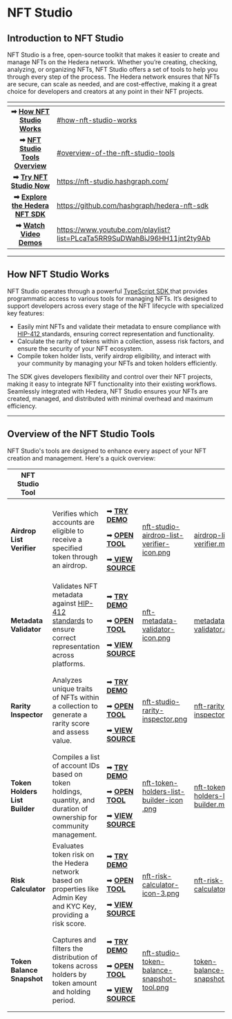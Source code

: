 # NFT Studio

## Introduction to NFT Studio

NFT Studio is a free, open-source toolkit that makes it easier to create and manage NFTs on the Hedera network. Whether you’re creating, checking, analyzing, or organizing NFTs, NFT Studio offers a set of tools to help you through every step of the process. The Hedera network ensures that NFTs are secure, can scale as needed, and are cost-effective, making it a great choice for developers and creators at any point in their NFT projects.

<table data-view="cards"><thead><tr><th align="center"></th><th data-hidden data-card-target data-type="content-ref"></th></tr></thead><tbody><tr><td align="center"><strong>➡</strong> <a href="./#how-nft-studio-works"><strong>How NFT Studio Works</strong></a></td><td><a href="./#how-nft-studio-works">#how-nft-studio-works</a></td></tr><tr><td align="center"><strong>➡</strong> <a href="./#overview-of-the-nft-studio-tools"><strong>NFT Studio Tools Overview</strong></a></td><td><a href="./#overview-of-the-nft-studio-tools">#overview-of-the-nft-studio-tools</a></td></tr><tr><td align="center"><strong>➡</strong> <a href="https://nft-studio.hashgraph.com/"><strong>Try NFT Studio Now</strong></a>    </td><td><a href="https://nft-studio.hashgraph.com/">https://nft-studio.hashgraph.com/</a></td></tr><tr><td align="center"><strong>➡</strong> <a href="https://github.com/hashgraph/hedera-nft-sdk"><strong>Explore the Hedera NFT SDK</strong></a></td><td><a href="https://github.com/hashgraph/hedera-nft-sdk">https://github.com/hashgraph/hedera-nft-sdk</a></td></tr><tr><td align="center"><strong>➡</strong> <a href="https://www.youtube.com/playlist?list=PLcaTa5RR9SuDWahBiJ96HH11jnt2ty9Ab"><strong>Watch Video Demos</strong> </a></td><td><a href="https://www.youtube.com/playlist?list=PLcaTa5RR9SuDWahBiJ96HH11jnt2ty9Ab">https://www.youtube.com/playlist?list=PLcaTa5RR9SuDWahBiJ96HH11jnt2ty9Ab</a></td></tr></tbody></table>

***

## **How NFT Studio Works**

NFT Studio operates through a powerful [TypeScript SDK ](https://github.com/hashgraph/hedera-nft-sdk)that provides programmatic access to various tools for managing NFTs. It’s designed to support developers across every stage of the NFT lifecycle with specialized key features:

* Easily mint NFTs and validate their metadata to ensure compliance with [HIP-412 ](https://hips.hedera.com/hip/hip-412)standards, ensuring correct representation and functionality.
* Calculate the rarity of tokens within a collection, assess risk factors, and ensure the security of your NFT ecosystem.
* Compile token holder lists, verify airdrop eligibility, and interact with your community by managing your NFTs and token holders efficiently.

The SDK gives developers flexibility and control over their NFT projects, making it easy to integrate NFT functionality into their existing workflows. Seamlessly integrated with Hedera, NFT Studio ensures your NFTs are created, managed, and distributed with minimal overhead and maximum efficiency.

***

## Overview of the NFT Studio Tools

NFT Studio's tools are designed to enhance every aspect of your NFT creation and management. Here's a quick overview:

<table data-view="cards"><thead><tr><th>NFT Studio Tool</th><th></th><th></th><th data-hidden data-card-cover data-type="files"></th><th data-hidden data-card-target data-type="content-ref"></th></tr></thead><tbody><tr><td><strong>Airdrop List Verifier</strong></td><td>Verifies which accounts are eligible to receive a specified token through an airdrop.</td><td><p></p><p>➡ <a href="airdrop-list-verifier.md"><strong>TRY DEMO</strong></a></p><p>➡ <a href="https://nft-studio.hashgraph.com/airdrop-list-verifier/"><strong>OPEN TOOL</strong></a></p><p>➡<a href="https://github.com/hedera-dev/airdrop-verifier"> <strong>VIEW SOURCE</strong></a></p></td><td><a href="../../.gitbook/assets/nft-studio-airdrop-list-verifier-icon.png">nft-studio-airdrop-list-verifier-icon.png</a></td><td><a href="airdrop-list-verifier.md">airdrop-list-verifier.md</a></td></tr><tr><td><strong>Metadata Validator</strong></td><td>Validates NFT metadata against <a href="https://hips.hedera.com/hip/hip-412">HIP-412 standards</a> to ensure correct representation across platforms.     </td><td><p>➡ <a href="metadata-validator.md"><strong>TRY DEMO</strong></a></p><p>➡ <a href="https://nft-studio.hashgraph.com/metadata-validator/"><strong>OPEN TOOL</strong></a></p><p>➡ <a href="https://github.com/hedera-dev/metadata-validator"><strong>VIEW SOURCE</strong></a></p></td><td><a href="../../.gitbook/assets/nft-metadata-validator-icon.png">nft-metadata-validator-icon.png</a></td><td><a href="metadata-validator.md">metadata-validator.md</a></td></tr><tr><td><strong>Rarity Inspector</strong></td><td>Analyzes unique traits of NFTs within a collection to generate a rarity score and assess value.</td><td><p></p><p>➡ <a href="nft-rarity-inspector.md"><strong>TRY DEMO</strong></a></p><p>➡ <a href="https://nft-studio.hashgraph.com/nft-rarity-inspector/"><strong>OPEN TOOL</strong></a></p><p>➡<a href="https://github.com/hedera-dev/rarity-inspector"> <strong>VIEW SOURCE</strong></a></p></td><td><a href="../../.gitbook/assets/nft-studio-rarity-inspector.png">nft-studio-rarity-inspector.png</a></td><td><a href="nft-rarity-inspector.md">nft-rarity-inspector.md</a></td></tr><tr><td><strong>Token Holders List Builder</strong></td><td>Compiles a list of account IDs based on token holdings, quantity, and duration of ownership for community management.</td><td><p>➡ <a href="nft-token-holders-list-builder.md"><strong>TRY DEMO</strong></a></p><p>➡ <a href="https://nft-studio.hashgraph.com/token-holders-list-builder/"><strong>OPEN TOOL</strong></a></p><p>➡ <a href="https://github.com/hedera-dev/token-holders-list-builder"> <strong>VIEW SOURCE</strong></a></p></td><td><a href="../../.gitbook/assets/nft-token-holders-list-builder-icon .png">nft-token-holders-list-builder-icon .png</a></td><td><a href="nft-token-holders-list-builder.md">nft-token-holders-list-builder.md</a></td></tr><tr><td><strong>Risk Calculator</strong></td><td>Evaluates token risk on the Hedera network based on properties like Admin Key and KYC Key, providing a risk score.</td><td><p>➡ <a href="nft-risk-calculator.md"><strong>TRY DEMO</strong></a></p><p>➡ <a href="https://nft-studio.hashgraph.com/nft-risk-calculator/"><strong>OPEN TOOL</strong></a></p><p>➡ <a href="https://github.com/hedera-dev/risk-calculator-for-hedera-tokens"><strong>VIEW SOURCE</strong></a></p></td><td><a href="../../.gitbook/assets/nft-risk-calculator-icon-3.png">nft-risk-calculator-icon-3.png</a></td><td><a href="nft-risk-calculator.md">nft-risk-calculator.md</a></td></tr><tr><td><strong>Token Balance Snapshot</strong> </td><td>Captures and filters the distribution of tokens across holders by token amount and holding period.</td><td><p></p><p>➡ <a href="token-balance-snapshot.md"><strong>TRY DEMO</strong></a></p><p>➡ <a href="https://nft-studio.hashgraph.com/snapshot-tool/"><strong>OPEN TOOL</strong></a></p><p>➡ <a href="https://github.com/hedera-dev/balance-snapshot"><strong>VIEW SOURCE</strong></a></p></td><td><a href="../../.gitbook/assets/nft-studio-token-balance-snapshot-tool.png">nft-studio-token-balance-snapshot-tool.png</a></td><td><a href="token-balance-snapshot.md">token-balance-snapshot.md</a></td></tr></tbody></table>
